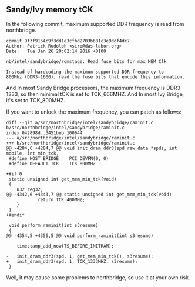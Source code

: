 ## Sandy/Ivy memory tCK

In the following commit, maximum supported DDR frequency is read from
northbridge.

```
commit 9f3f9154c9f3dd1e3cfbd2703b681c3e9ddf4dc7
Author: Patrick Rudolph <siro@das-labor.org>
Date:   Tue Jan 26 20:02:14 2016 +0100

nb/intel/sandybridge/romstage: Read fuse bits for max MEM Clk

Instead of hardcoding the maximum supported DDR frequency to
800Mhz (DDR3-1600), read the fuse bits that encode this information.
```

And In most Sandy Bridge processors, the maximum frequency is DDR3
1333, so then minimal tCK is set to TCK\_666MHZ. And In most Ivy
Bridge, it's set to TCK\_800MHZ.

If you want to unlock the maximum frequency, you can patch as follows:

```
diff --git a/src/northbridge/intel/sandybridge/raminit.c b/src/northbridge/intel/sandybridge/raminit.c
index 042898d..3451beb 100644
--- a/src/northbridge/intel/sandybridge/raminit.c
+++ b/src/northbridge/intel/sandybridge/raminit.c
@@ -4284,6 +4284,7 @@ void init_dram_ddr3(spd_raw_data *spds, int mobile, int min_tck,
 #define HOST_BRIDGE	PCI_DEVFN(0, 0)
 #define DEFAULT_TCK	TCK_800MHZ
 
+#if 0
 static unsigned int get_mem_min_tck(void)
 {
 	u32 reg32;
@@ -4342,6 +4343,7 @@ static unsigned int get_mem_min_tck(void)
 			return TCK_400MHZ;
 	}
 }
+#endif
 
 void perform_raminit(int s3resume)
 {
@@ -4354,5 +4356,5 @@ void perform_raminit(int s3resume)
 
 	timestamp_add_now(TS_BEFORE_INITRAM);
 
-	init_dram_ddr3(spd, 1, get_mem_min_tck(), s3resume);
+	init_dram_ddr3(spd, 1, TCK_1333MHZ, s3resume);
 }
```

Well, it may cause some problems to northbridge, so use it at your own risk.

